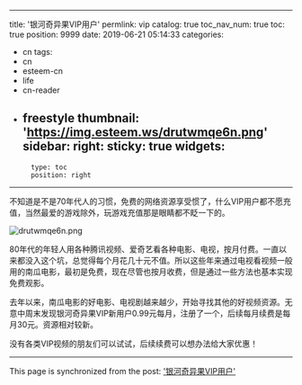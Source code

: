 
---
title: '银河奇异果VIP用户'
permlink: vip
catalog: true
toc_nav_num: true
toc: true
position: 9999
date: 2019-06-21 05:14:33
categories:
- cn
tags:
- cn
- esteem-cn
- life
- cn-reader
- freestyle
thumbnail: 'https://img.esteem.ws/drutwmqe6n.png'
sidebar:
    right:
        sticky: true
widgets:
    -
        type: toc
        position: right
---


不知道是不是70年代人的习惯，免费的网络资源享受惯了，什么VIP用户都不愿充值，当然最爱的游戏除外，玩游戏充值那是眼睛都不眨一下的。

![drutwmqe6n.png](https://img.esteem.ws/drutwmqe6n.png)

80年代的年轻人用各种腾讯视频、爱奇艺看各种电影、电视，按月付费。一直以来都没入这个坑，总觉得每个月花几十元不值。所以这些年来通过电视看视频一般用的南瓜电影，最初是免费，现在尽管也按月收费，但是通过一些方法也基本实现免费观影。

去年以来，南瓜电影的好电影、电视剧越来越少，开始寻找其他的好视频资源。无意中周末发现银河奇异果VIP新用户0.99元每月，注册了一个，后续每月续费是每月30元。资源相对较新。

没有各类VIP视频的朋友们可以试试，后续续费可以想办法给大家优惠！

- - -

This page is synchronized from the post: ['银河奇异果VIP用户'](https://steemit.com/@m18207319997/vip)
